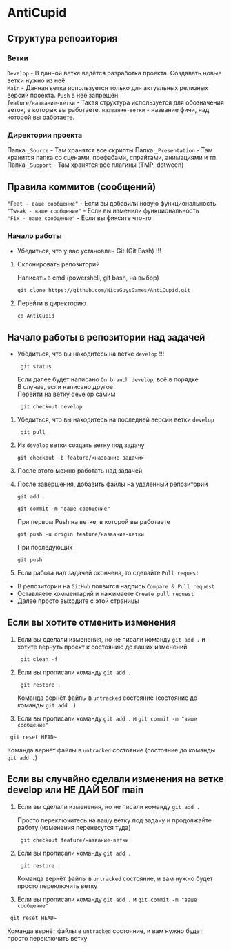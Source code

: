 # AntiCupid
## Структура репозитория
### Ветки
`Develop` - В данной ветке ведётся разработка проекта. Создавать новые ветки нужно из неё. </br>
`Main` - Данная ветка используется только для актуальных релизных версий проекта. `Push` в неё запрещён.</br>
`feature/название-ветки` - Такая структура используется для обозначения веток, в которых вы работаете. `название-ветки` - название фичи, над которой вы работаете.
### Директории проекта
Папка `_Source` - Там хранятся все скрипты
Папка `_Presentation` - Там хранится папка со сценами, префабами, спрайтами, анимациями и тп.
Папка `_Support` - Там хранятся все плагины (TMP, dotween)

## Правила коммитов (сообщений)
`"Feat - ваше сообщение"` - Если вы добавили новую функциональность </br>
`"Tweak - ваше сообщение"` - Если вы изменили функциональность </br>
`"Fix - ваше сообщение"` - Если вы фиксите что-то </br>

### Начало работы
- Убедиться, что у вас установлен Git (Git Bash) !!!
1. Склонировать репозиторий

    Написать в cmd (powershell, git bash, на выбор)
    ```
    git clone https://github.com/NiceGuysGames/AntiCupid.git
    ```
2. Перейти в директорию 

    ```
    cd AntiCupid

## Начало работы в репозитории над задачей
- Убедиться, что вы находитесь на ветке `develop` !!!
   ```
    git status
    ```
   Если далее будет написано `On branch develop`, всё в порядке</br>
   В случае, если написано другое </br>
   Перейти на ветку develop самим
   ```
    git checkout develop 

     ```
1. Убедиться, что вы находитесь на последней версии ветки `develop`
   ```
    git pull
    ```

3.  Из `develop` ветки создать ветку под задачу

    ```
    git checkout -b feature/<название задачи>
    ```

4. После этого можно работать над задачей

5. После завершения, добавить файлы на удаленный репозиторий

    ```
    git add .
    ```
    ```
    git commit -m "ваше сообщение"
    ```
    При первом Push на ветке, в которой вы работаете</br>
    
    ```
    git push -u origin feature/название-ветки
    ```
    При последующих</br>
    ```
    git push
    ```
6.  Если работа над задачей окончена, то сделайте `Pull request`
   - В репозитории на `GitHub` появится надпись `Compare & Pull request`
   - Оставляете комментарий и нажимаете `Create pull request`
   - Далее просто выходите с этой страницы
## Если вы хотите отменить изменения
1. Если вы сделали изменения, но не писали команду `git add .` и хотите вернуть проект к состоянию до ваших изменений
   
    ```
     git clean -f
    ```
2.  Если вы прописали команду `git add .` 
    ```
     git restore .
    ```
    Команда вернёт файлы в `untracked` состояние (состояние до команды `git add .`)
4.  Если вы прописали команду `git add .` и `git commit -m "ваше сообщение"`
   ```
    git reset HEAD~
   ```
   Команда вернёт файлы в `untracked` состояние (состояние до команды `git add .`)
   
## Если вы случайно сделали изменения на ветке develop или НЕ ДАЙ БОГ main
1. Если вы сделали изменения, но не писали команду `git add .`
    
    Просто переключитесь на вашу ветку под задачу и продолжайте работу (изменения перенесутся туда)
    ```
     git checkout feature/название-ветки
    ```
2.  Если вы прописали команду `git add .` 
    ```
     git restore .
    ```
    Команда вернёт файлы в `untracked` состояние, и вам нужно будет просто переключить ветку
4.  Если вы прописали команду `git add .` и `git commit -m "ваше сообщение"`
   ```
    git reset HEAD~
   ```
  Команда вернёт файлы в `untracked` состояние, и вам нужно будет просто переключить ветку
   

